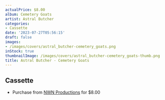 ```yaml
---
actualPrice: $8.00
album: Cemetery Goats
artist: Astral Butcher
categories:
- Cassette
date: '2023-07-27T05:56:15'
draft: false
images:
- /images/covers/astral_butcher-cemetery_goats.png
inStock: true
thumbnailImage: /images/covers/astral_butcher-cemetery_goats-thumb.png
title: Astral Butcher - Cemetery Goats
---
```


## Cassette
* Purchase from [NWN Productions](http://shop.nwnprod.com/index.php?route=product/product&path=73&product_id=10215&sort=pd.name&order=ASC) for $8.00
